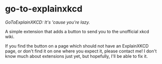 # go-to-explainxkcd
*GoToExplainXKCD: It's 'cause you're lazy.*

 A simple extension that adds a button to send you to the unofficial xkcd wiki.

 If you find the button on a page which should not have an ExplainXKCD page, or don't find it on one where you expect it, please contact me! I don't know much about extensions just yet, but hopefully, I'll be able to fix it.
